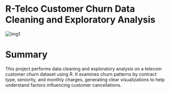 # R-Telco Customer Churn Data Cleaning and Exploratory Analysis
![Img1](https://github.com/felipe-lemos-costa/SR-Telco-Customer-Churn-Data-Cleaning-and-Exploratory-Analysis/raw/main/images/Img1.jpg)

# Summary
This project performs data cleaning and exploratory analysis on a telecom customer churn dataset using R. It examines churn patterns by contract type, seniority, and monthly charges, generating clear visualizations to help understand factors influencing customer cancellations.
